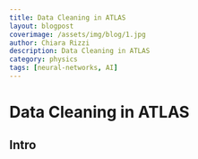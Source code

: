 ```yaml
---
title: Data Cleaning in ATLAS
layout: blogpost
coverimage: /assets/img/blog/1.jpg
author: Chiara Rizzi
description: Data Cleaning in ATLAS
category: physics
tags: [neural-networks, AI]
---
```


# Data Cleaning in ATLAS

## Intro 
